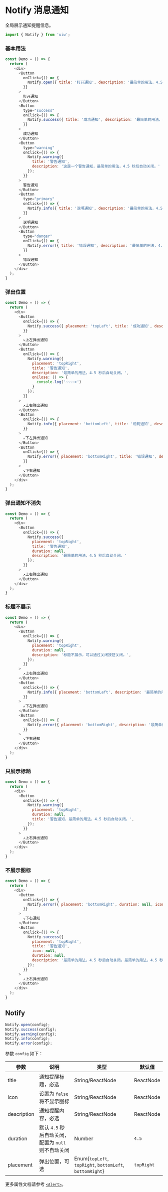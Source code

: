Notify 消息通知
===

全局展示通知提醒信息。

```jsx
import { Notify } from 'uiw';
```

### 基本用法

<!--DemoStart,bgWhite-->
```js
const Demo = () => {
  return (
    <div>
      <Button
        onClick={() => {
          Notify.open({ title: '打开通知', description: '最简单的用法，4.5 秒后自动关闭，没有状态颜色图标。' });
        }}
      >
        打开通知
      </Button>
      <Button
        type="success"
        onClick={() => {
          Notify.success({ title: '成功通知', description: '最简单的用法，4.5 秒后自动关闭。' });
        }}
      >
        成功通知
      </Button>
      <Button
        type="warning"
        onClick={() => {
          Notify.warning({
            title: '警告通知',
            description: '这是一个警告通知，最简单的用法，4.5 秒后自动关闭。'
          });
        }}
      >
        警告通知
      </Button>
      <Button
        type="primary"
        onClick={() => {
          Notify.info({ title: '说明通知', description: '最简单的用法，4.5 秒后自动关闭。' });
        }}
      >
        说明通知
      </Button>
      <Button
        type="danger"
        onClick={() => {
          Notify.error({ title: '错误通知', description: '最简单的用法，4.5 秒后自动关闭。' });
        }}
      >
        错误通知
      </Button>
    </div>
  );
}
```
<!--End-->


### 弹出位置

<!--DemoStart,bgWhite-->
```js
const Demo = () => {
  return (
    <div>
      <Button
        onClick={() => {
          Notify.success({ placement: 'topLeft', title: '成功通知', description: '最简单的用法，4.5 秒后自动关闭。' });
        }}
      >
        ↖上左弹出通知
      </Button>
      <Button
        onClick={() => {
          Notify.warning({
            placement: 'topRight',
            title: '警告通知',
            description: '最简单的用法，4.5 秒后自动关闭。',
            onClose: () => {
              console.log('~~~~>')
            }
          });
        }}
      >
        ↗上右弹出通知
      </Button>
      <Button
        onClick={() => {
          Notify.info({ placement: 'bottomLeft', title: '说明通知', description: '最简单的用法，4.5 秒后自动关闭。' });
        }}
      >
        ↙下左弹出通知
      </Button>
      <Button
        onClick={() => {
          Notify.error({ placement: 'bottomRight', title: '错误通知', description: '最简单的用法，4.5 秒后自动关闭。' });
        }}
      >
        ↘下右通知
      </Button>
    </div>
  );
}
```
<!--End-->

### 弹出通知不消失

<!--DemoStart,bgWhite-->
```js
const Demo = () => {
  return (
    <div>
      <Button
        onClick={() => {
          Notify.success({
            placement: 'topRight',
            title: '警告通知',
            duration: null,
            description: '最简单的用法，4.5 秒后自动关闭。'
          });
        }}
      >
        ↗上右弹出通知
      </Button>
    </div>
  );
}
```
<!--End-->

### 标题不展示

<!--DemoStart,bgWhite-->
```js
const Demo = () => {
  return (
    <div>
      <Button
        onClick={() => {
          Notify.warning({
            placement: 'topRight',
            duration: null,
            description: '标题不展示，可以通过关闭按钮关闭。',
          });
        }}
      >
        ↗上右弹出通知
      </Button>
      <Button
        onClick={() => {
          Notify.info({ placement: 'bottomLeft', description: '最简单的用法，4.5 秒后自动关闭。' });
        }}
      >
        ↙下左弹出通知
      </Button>
      <Button
        onClick={() => {
          Notify.error({ placement: 'bottomRight', description: '最简单的用法，4.5 秒后自动关闭。' });
        }}
      >
        ↘下右通知
      </Button>
    </div>
  );
}
```
<!--End-->

### 只展示标题

<!--DemoStart,bgWhite-->
```js
const Demo = () => {
  return (
    <div>
      <Button
        onClick={() => {
          Notify.warning({
            placement: 'topRight',
            duration: null,
            title: '警告通知，最简单的用法，4.5 秒后自动关闭。',
          });
        }}
      >
        ↗上右弹出通知
      </Button>
    </div>
  );
}
```
<!--End-->

### 不展示图标

<!--DemoStart,bgWhite-->
```js
const Demo = () => {
  return (
    <div>
      <Button
        onClick={() => {
          Notify.error({ placement: 'bottomRight', duration: null, icon: null, description: '最简单的用法，4.5 秒后自动关闭。最简单的用法，4.5 秒后自动关闭。最简单的用法，4.5 秒后自动关闭。最简单的用法，4.5 秒后自动关闭。' });
        }}
      >
        ↘下右通知
      </Button>
      <Button
        onClick={() => {
          Notify.success({
            placement: 'topRight',
            title: '警告通知',
            icon: null,
            duration: null,
            description: '最简单的用法，4.5 秒后自动关闭。最简单的用法，4.5 秒后自动关闭。最简单的用法，4.5 秒后自动关闭。'
          });
        }}
      >
        ↗上右弹出通知
      </Button>
    </div>
  );
}
```
<!--End-->

## Notify

```js
Notify.open(config);
Notify.success(config);
Notify.warning(config);
Notify.info(config);
Notify.error(config);
```

参数 `config` 如下：

| 参数 | 说明 | 类型 | 默认值 |
|--------- |-------- |--------- |-------- |
| title | 通知提醒标题，必选 | String/ReactNode | ReactNode |
| icon | 设置为 `false` 将不显示图标 | String/ReactNode | ReactNode |
| description | 通知提醒内容，必选 | String/ReactNode | ReactNode |
| duration | 默认 `4.5` 秒后自动关闭，配置为 `null` 则不自动关闭 | Number | `4.5` |
| placement | 弹出位置，可选 | Enum{`topLeft`, `topRight`, `bottomLeft`, `bottomRight`} | `topRight` |

更多属性文档请参考 [`<Alert>`](#/components/alert)。
